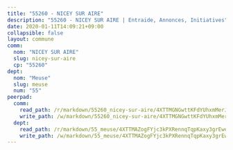 ```yaml
---
title: "55260 - NICEY SUR AIRE"
description: "55260 - NICEY SUR AIRE | Entraide, Annonces, Initiatives"
date: 2020-01-11T14:09:21+09:00
collapsible: false
layout: commune
comm:
  nom: "NICEY SUR AIRE"
  slug: nicey-sur-aire
  cp: "55260"
dept:
  nom: "Meuse"
  slug: meuse
  num: "55"
peerpad:
  comm:
    read_path: /r/markdown/55260_nicey-sur-aire/4XTTMGNGwttKFdYUhxmMerJBkHDspWwEVJvE9biMmujxxfHpE
    write_path: /w/markdown/55260_nicey-sur-aire/4XTTMGNGwttKFdYUhxmMerJBkHDspWwEVJvE9biMmujxxfHpE-K3TgUnZHAxrG4CsED9w6BnE7DavjTeJq2h2tx1YQ6t94wUHTmXFDJex7ZnXywiJ6EJSc13Afum9yR1SmqCE1v7aQcxDxg1LXSyJBYq8WEb8TP8XhDsRjbnRwFgyGzkZV57Ka9SRp
  dept:
    read_path: /r/markdown/55_meuse/4XTTMAZogFYjc3kPXRennqTqpKaxy3grEwemFqg29rwkrPVit
    write_path: /w/markdown/55_meuse/4XTTMAZogFYjc3kPXRennqTqpKaxy3grEwemFqg29rwkrPVit-K3TgUKFK4U3KduRmUzLc9vHoSRQG77sF2Wbs3cyWXobZcgb6TfASJcGDPror5ZZanBF6Mpjeq1Ushd16Pu9ha9F7F38qzhQqES3b79Xt7LuU1tzmWNED66pWnroExmsHxWtFur2G
---
```


